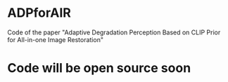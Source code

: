 # ADPforAIR
Code of the paper "Adaptive Degradation Perception Based on CLIP Prior for All-in-one Image Restoration"

# Code will be open source soon

